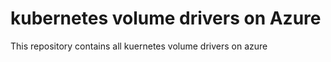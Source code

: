# kubernetes volume drivers on Azure
This repository contains all kuernetes volume drivers on azure
